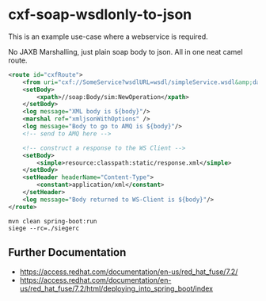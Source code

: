 # cxf-soap-wsdlonly-to-json

This is an example use-case where a webservice is required.

No JAXB Marshalling, just plain soap body to json.  All in one neat camel route.

```xml
<route id="cxfRoute">
    <from uri="cxf://SomeService?wsdlURL=wsdl/simpleService.wsdl&amp;dataFormat=RAW"/>
    <setBody>
        <xpath>//soap:Body/sim:NewOperation</xpath>
    </setBody>
    <log message="XML body is ${body}"/>
    <marshal ref="xmljsonWithOptions" />
    <log message="Body to go to AMQ is ${body}"/>
    <!-- send to AMQ here -->

    <!-- construct a response to the WS Client -->
    <setBody>
        <simple>resource:classpath:static/response.xml</simple>
    </setBody>
    <setHeader headerName="Content-Type">
        <constant>application/xml</constant>
    </setHeader>
    <log message="Body returned to WS-Client is ${body}"/>
</route>
```

```text
mvn clean spring-boot:run
siege --rc=./siegerc
```



## Further Documentation

- https://access.redhat.com/documentation/en-us/red_hat_fuse/7.2/
- https://access.redhat.com/documentation/en-us/red_hat_fuse/7.2/html/deploying_into_spring_boot/index

